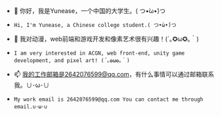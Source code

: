 - 👋  你好，我是Yunease，一个中国的大学生。( つ•̀ω•́)つ
-     Hi, I'm Yunease, a Chinese college student.( つ•̀ω•́)つ
- 👀 我对动漫，web前端和游戏开发和像素艺术很有兴趣！(´｡✪ω✪｡｀)
-     I am very interested in ACGN, web front-end, unity game development, and pixel art! (´｡✪ω✪｡｀)
- 📫 我的工作邮箱是2642076599@qq.com，有什么事情可以通过邮箱联系我。∪･ω･∪
-     My work email is 2642076599@qq.com You can contact me through email.∪･ω･∪


<!---
Yunease/Yunease is a ✨ special ✨ repository because its `README.md` (this file) appears on your GitHub profile.
You can click the Preview link to take a look at your changes.
--->
